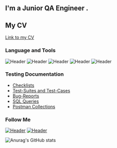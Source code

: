 ## I'm a Junior QA Engineer .
## My CV
[Link to my CV]()

### Language and Tools
![Header](https://img.shields.io/badge/Jira-090909?style=for-the-badge&logo=jira&logoColor=136be1)
![Header](https://img.shields.io/badge/Postman-090909?style=for-the-badge&logo=postman&logoColor=f76935)
![Header](https://img.shields.io/badge/Swagger-090909?style=for-the-badge&logo=swagger&logoColor=7ede2b)
![Header](https://img.shields.io/badge/Github-090909?style=for-the-badge&logo=github&logoColor=8cc4d7)
![Header](https://img.shields.io/badge/MySQL-090909?style=for-the-badge&logo=mysql&logoColor=00618a)

### Testing Documentation

- [Checklists](https://github.com/BukinAlexandr/Checklists)
- [Test-Suites and Test-Cases](https://github.com/BukinAlexandr/Test-Suites-and-Test-Cases)
- [Bug-Reports](https://github.com/BukinAlexandr/Bug-Reports)
- [SQL Queries](https://github.com/BukinAlexandr/SQL-Queries)
- [Postman Collections](https://github.com/BukinAlexandr/Postman-Collections)

### Follow Me
[![Header](https://img.shields.io/badge/Instagram-090909?style=for-the-badge&logo=instagram&logoColor=9939a3)](https://instagram.com/_____________xiii_____________?igshid=OGQ5ZDc2ODk2ZA==)
[![Header](https://img.shields.io/badge/Telegram-090909?style=for-the-badge&logo=telegram&logoColor=31a5db)](https://t.me/ayawaskaaaaaa)

![Anurag's GitHub stats](https://github-readme-stats.vercel.app/api?username=artichokeee&show_icons=true&theme=radical)
